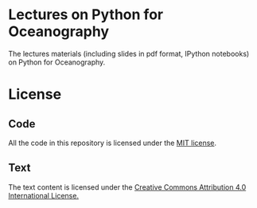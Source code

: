 # Lectures on Python for Oceanography
The lectures materials (including slides in pdf format, IPython notebooks) on Python for Oceanography.

# License
## Code
All the code in this repository is licensed under the [MIT license](LICENSE-CODE).

## Text
The text content is licensed under the [Creative Commons Attribution 4.0 International License.](https://creativecommons.org/licenses/by/4.0/)
